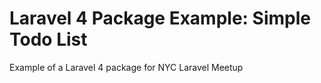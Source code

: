 Laravel 4 Package Example: Simple Todo List
===========================================

Example of a Laravel 4 package for NYC Laravel Meetup
